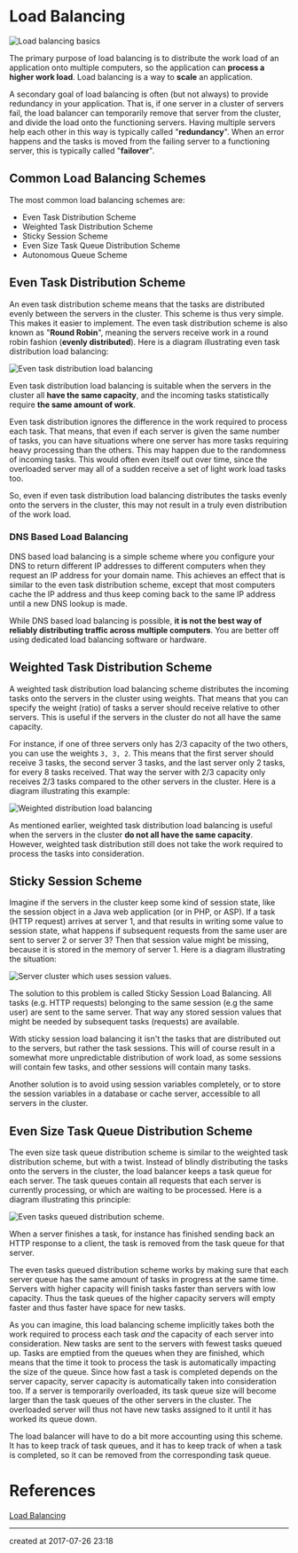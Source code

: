 # Load Balancing

![Load balancing basics](http://tutorials.jenkov.com/images/software-architecture/load-balancing-1.png)

The primary purpose of load balancing is to distribute the work load of an application onto multiple computers, so the application can **process a higher work load**. Load balancing is a way to **scale** an application.

A secondary goal of load balancing is often (but not always) to provide redundancy in your application. That is, if one server in a cluster of servers fail, the load balancer can temporarily remove that server from the cluster, and divide the load onto the functioning servers. Having multiple servers help each other in this way is typically called "**redundancy**". When an error happens and the tasks is moved from the failing server to a functioning server, this is typically called "**failover**".



## Common Load Balancing Schemes

The most common load balancing schemes are:

- Even Task Distribution Scheme
- Weighted Task Distribution Scheme
- Sticky Session Scheme
- Even Size Task Queue Distribution Scheme
- Autonomous Queue Scheme



## Even Task Distribution Scheme

An even task distribution scheme means that the tasks are distributed evenly between the servers in the cluster. This scheme is thus very simple. This makes it easier to implement. The even task distribution scheme is also known as "**Round Robin**", meaning the servers receive work in a round robin fashion (**evenly distributed**). Here is a diagram illustrating even task distribution load balancing:

![Even task distribution load balancing](http://tutorials.jenkov.com/images/software-architecture/load-balancing-2.png)



Even task distribution load balancing is suitable when the servers in the cluster all **have the same capacity**, and the incoming tasks statistically require **the same amount of work**.

 Even task distribution ignores the difference in the work required to process each task. That means, that even if each server is given the same number of tasks, you can have situations where one server has more tasks requiring heavy processing than the others. This may happen due to the randomness of incoming tasks. This would often even itself out over time, since the overloaded server may all of a sudden receive a set of light work load tasks too.

 So, even if even task distribution load balancing distributes the tasks evenly onto the servers in the cluster, this may not result in a truly even distribution of the work load.



### DNS Based Load Balancing

DNS based load balancing is a simple scheme where you configure your DNS to return different IP addresses to different computers when they request an IP address for your domain name. This achieves an effect that is similar to the even task distribution scheme, except that most computers cache the IP address and thus keep coming back to the same IP address until a new DNS lookup is made.

While DNS based load balancing is possible, **it is not the best way of reliably distributing traffic across multiple computers**. You are better off using dedicated load balancing software or hardware.



## Weighted Task Distribution Scheme

 A weighted task distribution load balancing scheme distributes the incoming tasks onto the servers in the cluster using weights. That means that you can specify the weight (ratio) of tasks a server should receive relative to other servers. This is useful if the servers in the cluster do not all have the same capacity.

 For instance, if one of three servers only has 2/3 capacity of the two others, you can use the weights `3, 3, 2`. This means that the first server should receive 3 tasks, the second server 3 tasks, and the last server only 2 tasks, for every 8 tasks received. That way the server with 2/3 capacity only receives 2/3 tasks compared to the other servers in the cluster. Here is a diagram illustrating this example:

![Weighted distribution load balancing](http://tutorials.jenkov.com/images/software-architecture/load-balancing-3.png)



As mentioned earlier, weighted task distribution load balancing is useful when the servers in the cluster **do not all have the same capacity**. However, weighted task distribution still does not take the work required to process the tasks into consideration.



## Sticky Session Scheme

Imagine if the servers in the cluster keep some kind of session state, like the session object in a Java web application (or in PHP, or ASP). If a task (HTTP request) arrives at server 1, and that results in writing some value to session state, what happens if subsequent requests from the same user are sent to server 2 or server 3? Then that session value might be missing, because it is stored in the memory of server 1.  Here is a diagram illustrating the situation:

![Server cluster which uses session values.](http://tutorials.jenkov.com/images/software-architecture/load-balancing-4.png)

The solution to this problem is called Sticky Session Load Balancing. All tasks (e.g. HTTP requests) belonging to the same session (e.g the same user) are sent to the same server. That way any stored session values that might be needed by subsequent tasks (requests) are available.



 With sticky session load balancing it isn't the tasks that are distributed out to the servers, but rather the task sessions. This will of course result in a somewhat more unpredictable distribution of work load, as some sessions will contain few tasks, and other sessions will contain many tasks.

 Another solution is to avoid using session variables completely, or to store the session variables in a database or cache server, accessible to all servers in the cluster.



## Even Size Task Queue Distribution Scheme

 The even size task queue distribution scheme is similar to the weighted task distribution scheme, but with a twist. Instead of blindly distributing the tasks onto the servers in the cluster, the load balancer keeps a task queue for each server. The task queues contain all requests that each server is currently processing, or which are waiting to be processed. Here is a diagram illustrating this principle:

![Even tasks queued distribution scheme.](http://tutorials.jenkov.com/images/software-architecture/load-balancing-5.png)

 When a server finishes a task, for instance has finished sending back an HTTP response to a client, the task is removed from the task queue for that server.

 The even tasks queued distribution scheme works by making sure that each server queue has the same amount of tasks in progress at the same time. Servers with higher capacity will finish tasks faster than servers with low capacity. Thus the task queues of the higher capacity servers will empty faster and thus faster have space for new tasks.

 As you can imagine, this load balancing scheme implicitly takes both the work required to process each task *and* the capacity of each server into consideration. New tasks are sent to the servers with fewest tasks queued up. Tasks are emptied from the queues when they are finished, which means that the time it took to process the task is automatically impacting the size of the queue. Since how fast a task is completed depends on the server capacity, server capacity is automatically taken into consideration too. If a server is temporarily overloaded, its task queue size will become larger than the task queues of the other servers in the cluster. The overloaded server will thus not have new tasks assigned to it until it has worked its queue down.

 The load balancer will have to do a bit more accounting using this scheme. It has to keep track of task queues, and it has to keep track of when a task is completed, so it can be removed from the corresponding task queue.





# References

[Load Balancing](http://tutorials.jenkov.com/software-architecture/load-balancing.html)



---

created at 2017-07-26 23:18